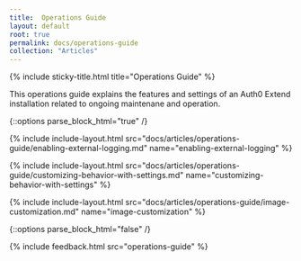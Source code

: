 ```yaml
---
title:  Operations Guide
layout: default
root: true
permalink: docs/operations-guide
collection: "Articles"
--- 
```

{% include sticky-title.html title="Operations Guide" %}

This operations guide explains the features and settings of an Auth0 Extend installation related to ongoing maintenane and operation. 

{::options parse_block_html="true" /}

{% include include-layout.html src="docs/articles/operations-guide/enabling-external-logging.md" name="enabling-external-logging" %}

{% include include-layout.html src="docs/articles/operations-guide/customizing-behavior-with-settings.md" name="customizing-behavior-with-settings" %}

{% include include-layout.html src="docs/articles/operations-guide/image-customization.md" name="image-customization" %}

{::options parse_block_html="false" /}

{% include feedback.html src="operations-guide" %}